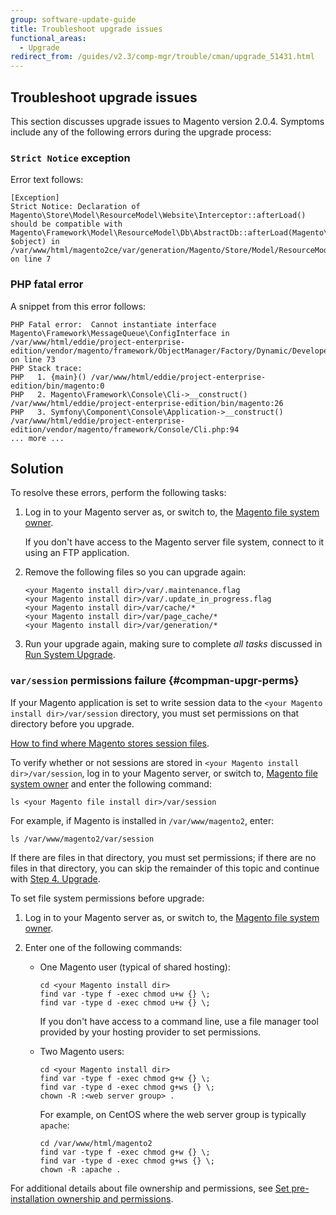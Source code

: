 ```yaml
---
group: software-update-guide
title: Troubleshoot upgrade issues
functional_areas:
  - Upgrade
redirect_from: /guides/v2.3/comp-mgr/trouble/cman/upgrade_51431.html
---
```


## Troubleshoot upgrade issues

This section discusses upgrade issues to Magento version 2.0.4. Symptoms include any of the following errors during the upgrade process:

### `Strict Notice` exception

Error text follows:

```
[Exception]                                                                                                                                                
Strict Notice: Declaration of Magento\Store\Model\ResourceModel\Website\Interceptor::afterLoad() should be compatible with Magento\Framework\Model\ResourceModel\Db\AbstractDb::afterLoad(Magento\Framework\DataObject $object) in /var/www/html/magento2ce/var/generation/Magento/Store/Model/ResourceModel/Website/Interceptor.php on line 7   
```

### PHP fatal error

A snippet from this error follows:

```
PHP Fatal error:  Cannot instantiate interface Magento\Framework\MessageQueue\ConfigInterface in /var/www/html/eddie/project-enterprise-edition/vendor/magento/framework/ObjectManager/Factory/Dynamic/Developer.php on line 73
PHP Stack trace:
PHP   1. {main}() /var/www/html/eddie/project-enterprise-edition/bin/magento:0
PHP   2. Magento\Framework\Console\Cli->__construct() /var/www/html/eddie/project-enterprise-edition/bin/magento:26
PHP   3. Symfony\Component\Console\Application->__construct() /var/www/html/eddie/project-enterprise-edition/vendor/magento/framework/Console/Cli.php:94
... more ...
```

## Solution

To resolve these errors, perform the following tasks:

1. Log in to your Magento server as, or switch to, the [Magento file system owner]({{page.baseurl}}/install-gde/prereq/apache-user.html).

   If you don't have access to the Magento server file system, connect to it using an FTP application.

2. Remove the following files so you can upgrade again:

   ```
   <your Magento install dir>/var/.maintenance.flag
   <your Magento install dir>/var/.update_in_progress.flag
   <your Magento install dir>/var/cache/*
   <your Magento install dir>/var/page_cache/*
   <your Magento install dir>/var/generation/*
   ```

3. Run your upgrade again, making sure to complete _all tasks_ discussed in [Run System Upgrade]({{page.baseurl}}/system-update-upgrade/product/start.html).

### `var/session` permissions failure {#compman-upgr-perms}

If your Magento application is set to write session data to the `<your Magento install dir>/var/session` directory, you must set permissions on that directory before you upgrade.

[How to find where Magento stores session files]({{page.baseurl}}/configure/caching/session-storage/locate-files.html).

To verify whether or not sessions are stored in `<your Magento install dir>/var/session`, log in to your Magento server, or switch to, [Magento file system owner]({{page.baseurl}}/install-gde/prereq/apache-user.html) and enter the following command:

```
ls <your Magento file install dir>/var/session
```

For example, if Magento is installed in `/var/www/magento2`, enter:

```
ls /var/www/magento2/var/session
```

If there are files in that directory, you must set permissions; if there are no files in that directory, you can skip the remainder of this topic and continue with [Step 4. Upgrade]({{page.baseurl}}/system-update-upgrade/product/complete.html).

To set file system permissions before upgrade:

1. Log in to your Magento server as, or switch to, the [Magento file system owner]({{page.baseurl}}/install-gde/prereq/apache-user.html).
2. Enter one of the following commands:

   * One Magento user (typical of shared hosting):

     ```
     cd <your Magento install dir>
     find var -type f -exec chmod u+w {} \;
     find var -type d -exec chmod u+w {} \;
     ```

     If you don't have access to a command line, use a file manager tool provided by your hosting provider to set permissions.

   * Two Magento users:

     ```
     cd <your Magento install dir>
     find var -type f -exec chmod g+w {} \;
     find var -type d -exec chmod g+ws {} \;
     chown -R :<web server group> .
     ```

     For example, on CentOS where the web server group is typically `apache`:

     ```
     cd /var/www/html/magento2
     find var -type f -exec chmod g+w {} \;
     find var -type d -exec chmod g+ws {} \;
     chown -R :apache .
     ```

For additional details about file ownership and permissions, see [Set pre-installation ownership and permissions]({{page.baseurl}}/install/getting-started/file-system-ownership-permissions/setup.html).

